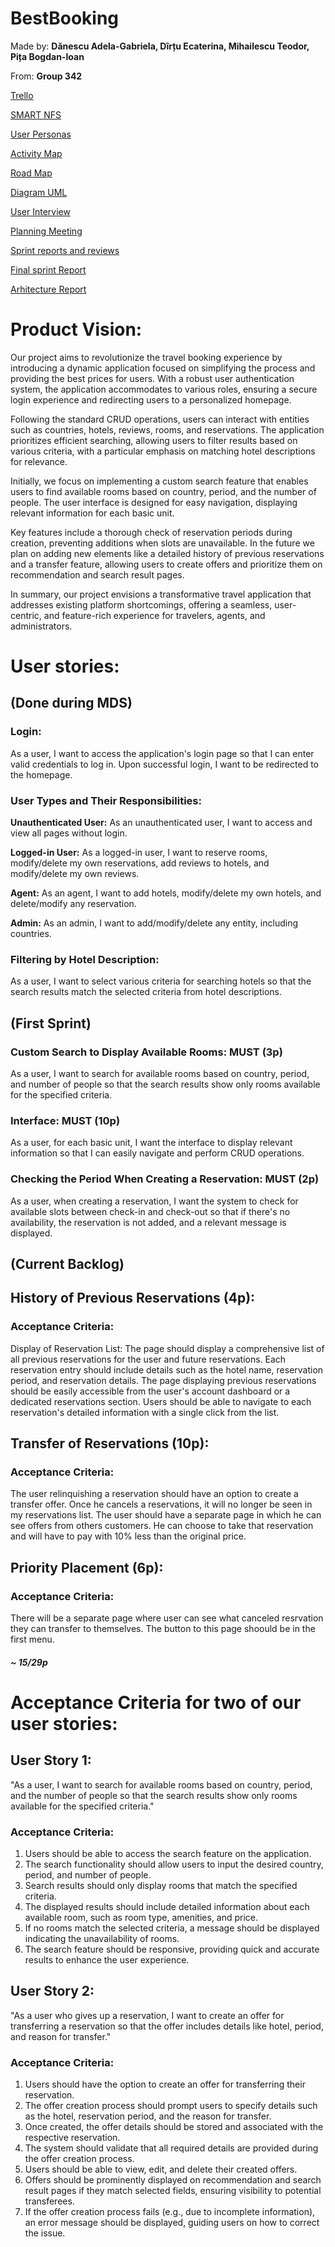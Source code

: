 # BestBooking

Made by: **Dănescu Adela-Gabriela, Dîrțu Ecaterina, Mihailescu Teodor, Pița Bogdan-Ioan**

From: **Group 342**

[Trello](https://trello.com/invite/mdsbestbooking/ATTI433e5f54374e851e879a648323e985b6BA271634)

[SMART NFS](https://docs.google.com/document/d/1xByb49eBQnMBz94uNoANoEqbmg6mDLFe02F-84nxcWI/edit)

[User Personas](https://docs.google.com/document/d/1BpeaZb_QCSZPDt4h1vrn6ZAyx8Gbgn7XpYFCS03gpNY/edit?usp=sharing)

[Activity Map](https://lucid.app/lucidspark/22f1f6e8-bd7c-44a7-b874-853064e3a1c8/edit?invitationId=inv_2659ac12-0d26-4252-8bbc-a9f0c9408594&page=0_0#)

[Road Map](https://www.canva.com/design/DAF1Qiry4K8/Tsjk5rRTyTlnzvs0VRAZLQ/edit?utm_content=DAF1Qiry4K8&utm_campaign=designshare&utm_medium=link2&utm_source=sharebutton)

[Diagram UML](https://drive.google.com/file/d/18PXyDElgSDRy9ncKxb538-3kkto0WEC3/view?usp=sharing)

[User Interview](https://unibucro0-my.sharepoint.com/personal/adela-gabriela_danescu_s_unibuc_ro/_layouts/15/stream.aspx?id=%2Fpersonal%2Fadela%2Dgabriela%5Fdanescu%5Fs%5Funibuc%5Fro%2FDocuments%2FRecordings%2FCall%20with%20Laura%20Ana%20Maria%20Basnaru%2D20240128%5F222917%2DMeeting%20Recording%2Emp4&ga=1&referrer=StreamWebApp%2EWeb&referrerScenario=AddressBarCopied%2Eview)

[Planning Meeting](https://drive.google.com/file/d/1lu-v9burYmhtu_Fwdzt6wu3OHVylujyt/view?usp=sharing)

[Sprint reports and reviews](https://docs.google.com/document/d/1Hfk6YoYyrojMJsy4BZZiFVsdXFabEpIcPVZbYs74BVw/edit?usp=sharing)

[Final sprint Report](https://docs.google.com/document/d/1lbGRCjJxu7_MuQyKIxSCtMsTtO7RSOSbfyVC0VdsVbk/edit?usp=sharing)

[Arhitecture Report](https://docs.google.com/document/d/1CFB0Cc5pilUjbIcLHHxyE5d9ymb_ulU3/edit?usp=sharing&ouid=111688225130206381124&rtpof=true&sd=true)

# Product Vision:

Our project aims to revolutionize the travel booking experience by introducing a dynamic application focused on simplifying the process and providing the best prices for users. 
With a robust user authentication system, the application accommodates to various roles, ensuring a secure login experience and redirecting users to a personalized homepage.

Following the standard CRUD operations, users can interact with entities such as countries, hotels, reviews, rooms, and reservations. 
The application prioritizes efficient searching, allowing users to filter results based on various criteria, with a particular emphasis on matching hotel descriptions for relevance.

Initially, we focus on implementing a custom search feature that enables users to find available rooms based on country, period, and the number of people. 
The user interface is designed for easy navigation, displaying relevant information for each basic unit.

Key features include a thorough check of reservation periods during creation, preventing additions when slots are unavailable. In the future we plan on adding new elements like a detailed history of previous reservations and a transfer feature, allowing users to create offers and prioritize them on recommendation and search result pages.

In summary, our project envisions a transformative travel application that addresses existing platform shortcomings, offering a seamless, user-centric, and feature-rich experience for travelers, agents, and administrators.

# User stories:

## (Done during MDS)

### Login:

   As a user, I want to access the application's login page so that I can enter valid credentials to log in. Upon successful login, I want to be redirected to the homepage.

### User Types and Their Responsibilities:

   **Unauthenticated User:**
   As an unauthenticated user, I want to access and view all pages without login.

   **Logged-in User:**
   As a logged-in user, I want to reserve rooms, modify/delete my own reservations, add reviews to hotels, and modify/delete my own reviews.

   **Agent:**
   As an agent, I want to add hotels, modify/delete my own hotels, and delete/modify any reservation.

   **Admin:**
   As an admin, I want to add/modify/delete any entity, including countries.


### Filtering by Hotel Description:

   As a user, I want to select various criteria for searching hotels so that the search results match the selected criteria from hotel descriptions.

## (First Sprint)

### Custom Search to Display Available Rooms: MUST (3p)

   As a user, I want to search for available rooms based on country, period, and number of people so that the search results show only rooms available for the specified criteria.

### Interface: MUST (10p)

   As a user, for each basic unit, I want the interface to display relevant information so that I can easily navigate and perform CRUD operations.

### Checking the Period When Creating a Reservation: MUST (2p)

   As a user, when creating a reservation, I want the system to check for available slots between check-in and check-out so that if there's no availability, the reservation is not added, and a relevant message is displayed.

## (Current Backlog)

## History of Previous Reservations (4p):
### Acceptance Criteria:
Display of Reservation List:
The page should display a comprehensive list of all previous reservations for the user and future reservations.
Each reservation entry should include details such as the hotel name, reservation period, and reservation details.
The page displaying previous reservations should be easily accessible from the user's account dashboard or a dedicated reservations section.
Users should be able to navigate to each reservation's detailed information with a single click from the list.

## Transfer of Reservations (10p):
### Acceptance Criteria:

The user relinquishing a reservation should have an option to create a transfer offer.
Once he cancels a reservations, it will no longer be seen in my reservations list.
The user should have a separate page in which he can see offers from others customers.
He can choose to take that reservation and will have to pay with 10% less than the original price.

## Priority Placement (6p):
### Acceptance Criteria:

There will be a separate page where user can see what canceled resrvation they can transfer to themselves.
The button to this page shoould be in the first menu.

##### ~ 15/29p


# Acceptance Criteria for two of our user stories:

## User Story 1:

"As a user, I want to search for available rooms based on country, period, and the number of people so that the search results show only rooms available for the specified criteria."

### Acceptance Criteria:

1. Users should be able to access the search feature on the application.
2. The search functionality should allow users to input the desired country, period, and number of people.
3. Search results should only display rooms that match the specified criteria.
4. The displayed results should include detailed information about each available room, such as room type, amenities, and price.
5. If no rooms match the selected criteria, a message should be displayed indicating the unavailability of rooms.
6. The search feature should be responsive, providing quick and accurate results to enhance the user experience.

## User Story 2:

"As a user who gives up a reservation, I want to create an offer for transferring a reservation so that the offer includes details like hotel, period, and reason for transfer."

### Acceptance Criteria:

1. Users should have the option to create an offer for transferring their reservation.
2. The offer creation process should prompt users to specify details such as the hotel, reservation period, and the reason for transfer.
3. Once created, the offer details should be stored and associated with the respective reservation.
4. The system should validate that all required details are provided during the offer creation process.
5. Users should be able to view, edit, and delete their created offers.
6. Offers should be prominently displayed on recommendation and search result pages if they match selected fields, ensuring visibility to potential transferees.
7. If the offer creation process fails (e.g., due to incomplete information), an error message should be displayed, guiding users on how to correct the issue.
